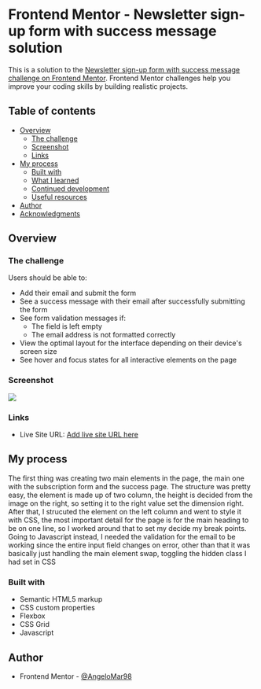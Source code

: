 # Frontend Mentor - Newsletter sign-up form with success message solution

This is a solution to the [Newsletter sign-up form with success message challenge on Frontend Mentor](https://www.frontendmentor.io/challenges/newsletter-signup-form-with-success-message-3FC1AZbNrv). Frontend Mentor challenges help you improve your coding skills by building realistic projects.

## Table of contents

- [Overview](#overview)
  - [The challenge](#the-challenge)
  - [Screenshot](#screenshot)
  - [Links](#links)
- [My process](#my-process)
  - [Built with](#built-with)
  - [What I learned](#what-i-learned)
  - [Continued development](#continued-development)
  - [Useful resources](#useful-resources)
- [Author](#author)
- [Acknowledgments](#acknowledgments)

## Overview

### The challenge

Users should be able to:

- Add their email and submit the form
- See a success message with their email after successfully submitting the form
- See form validation messages if:
  - The field is left empty
  - The email address is not formatted correctly
- View the optimal layout for the interface depending on their device's screen size
- See hover and focus states for all interactive elements on the page

### Screenshot

![](https://i.imgur.com/ue1dW3L.png)

### Links
- Live Site URL: [Add live site URL here](https://mentor-challenge-12.vercel.app/)

## My process

The first thing was creating two main elements in the page, the main one with the subscription form and the success page.
The structure was pretty easy, the element is made up of two column, the height is decided from the image on the right, so setting it
to the right value set the dimension right.\
After that, I strucuted the element on the left column and went to style it with CSS, 
the most important detail for the page is for the main heading to be on one line, so I worked around that to set my decide my break points. \
Going to Javascript instead, I needed the validation for the email to be working since the entire input field changes on error, other than that it was basically just handling the main element swap, toggling the hidden class I had set in CSS

### Built with

- Semantic HTML5 markup
- CSS custom properties
- Flexbox
- CSS Grid
- Javascript

## Author

- Frontend Mentor - [@AngeloMar98]([https://www.frontendmentor.io/profile/yourusername](https://www.frontendmentor.io/profile/AngeloMar98))

